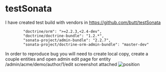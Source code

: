 testSonata
==========
 
 I have created test build with vendors in https://github.com/butt/testSonata 
```
        "doctrine/orm": ">=2.2.3,<2.4-dev",
        "doctrine/doctrine-bundle": "1.2.*",
        "sonata-project/admin-bundle": "2.2.7",
        "sonata-project/doctrine-orm-admin-bundle": "master-dev"
```

In order to reproduce bug you will need to create local copy, create a couple entities and open admin edit page for entity /admin/acme/demo/author/1/edit
screenshot attached
![position](https://f.cloud.github.com/assets/1155876/1453083/eb2b3b94-42e7-11e3-8615-ed970f400275.png)
